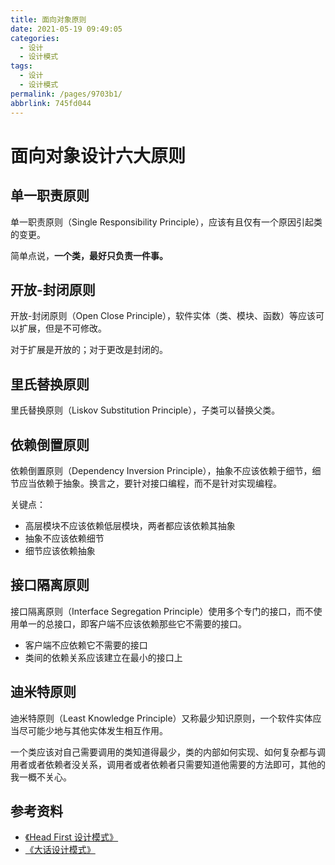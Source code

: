 ```yaml
---
title: 面向对象原则
date: 2021-05-19 09:49:05
categories: 
  - 设计
  - 设计模式
tags: 
  - 设计
  - 设计模式
permalink: /pages/9703b1/
abbrlink: 745fd044
---
```


# 面向对象设计六大原则

## 单一职责原则

单一职责原则（Single Responsibility Principle），应该有且仅有一个原因引起类的变更。

简单点说，**一个类，最好只负责一件事。**

## 开放-封闭原则

开放-封闭原则（Open Close Principle），软件实体（类、模块、函数）等应该可以扩展，但是不可修改。

对于扩展是开放的；对于更改是封闭的。

## 里氏替换原则

里氏替换原则（Liskov Substitution Principle），子类可以替换父类。

## 依赖倒置原则

依赖倒置原则（Dependency Inversion Principle），抽象不应该依赖于细节，细节应当依赖于抽象。换言之，要针对接口编程，而不是针对实现编程。

关键点：

- 高层模块不应该依赖低层模块，两者都应该依赖其抽象
- 抽象不应该依赖细节
- 细节应该依赖抽象

## 接口隔离原则

接口隔离原则（Interface Segregation Principle）使用多个专门的接口，而不使用单一的总接口，即客户端不应该依赖那些它不需要的接口。

- 客户端不应依赖它不需要的接口
- 类间的依赖关系应该建立在最小的接口上

## 迪米特原则

迪米特原则（Least Knowledge Principle）又称最少知识原则，一个软件实体应当尽可能少地与其他实体发生相互作用。

一个类应该对自己需要调用的类知道得最少，类的内部如何实现、如何复杂都与调用者或者依赖者没关系，调用者或者依赖者只需要知道他需要的方法即可，其他的我一概不关心。

## 参考资料

- [《Head First 设计模式》](https://book.douban.com/subject/2243615/)
- [《大话设计模式》](https://book.douban.com/subject/2334288/)

